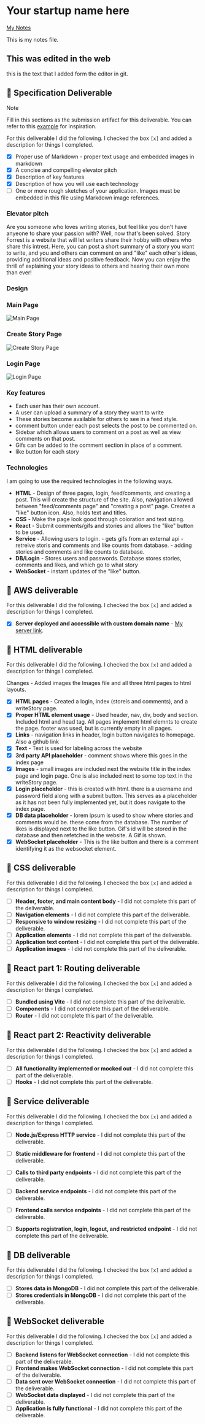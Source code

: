 # Your startup name here

[My Notes](notes.md)

This is my notes file. 

<!-- > [!NOTE]
>  This is a template for your startup application. You must modify this `README.md` file for each phase of your development. You only need to fill in the section for each deliverable when that deliverable is submitted in Canvas. Without completing the section for a deliverable, the TA will not know what to look for when grading your submission. Feel free to add additional information to each deliverable description, but make sure you at least have the list of rubric items and a description of what you did for each item.

> [!NOTE]
>  If you are not familiar with Markdown then you should review the [documentation](https://docs.github.com/en/get-started/writing-on-github/getting-started-with-writing-and-formatting-on-github/basic-writing-and-formatting-syntax) before continuing. -->

## This was edited in the web
this is the text that I added form the editor in git.

## 🚀 Specification Deliverable

> [!NOTE]
>  Fill in this sections as the submission artifact for this deliverable. You can refer to this [example](https://github.com/webprogramming260/startup-example/blob/main/README.md) for inspiration.

For this deliverable I did the following. I checked the box `[x]` and added a description for things I completed.

- [x] Proper use of Markdown - proper text usage and embedded images in markdown
- [x] A concise and compelling elevator pitch
- [x] Description of key features
- [x] Description of how you will use each technology
- [ ] One or more rough sketches of your application. Images must be embedded in this file using Markdown image references.

### Elevator pitch

Are you someone who loves writing stories, but feel like you don't have anyeone to share your passion with? Well, now that's been solved. Story Forrest is a website that will let writers share their hobby with others who share this intrest. Here, you can post a short summary of a story you want to write, and you and others can comment on and "like" each other's ideas, providing additional ideas and positive feedback. Now you can enjoy the thrill of explaining your story ideas to others and hearing their own more than ever!

### Design
### Main Page
![Main Page](MainPage.jpeg)

### Create Story Page
![Create Story Page](CreateStoryPage.jpeg)

### Login Page
![Login Page](loginPage.jpeg)


### Key features

- Each user has their own account.
- A user can upload a summary of a story they want to write
- These stories become available for others to see in a feed style. 
- comment button under each post selects the post to be commented on.
- Sidebar which allows users to comment on a post as well as view comments on that post. 
- Gifs can be added to the comment section in place of a comment.
- like button for each story

### Technologies

I am going to use the required technologies in the following ways.

- **HTML** - Design of three pages, login, feed/comments, and creating a post. This will create the structure of the site. Also, navigation allowed between "feed/comments page" and "creating a post" page. Creates a "like" button icon. Also, holds text and titles. 
- **CSS** - Make the page look good through coloration and text sizing.
- **React** - Submit comments/gifs and stories and allows the "like" button to be used.
- **Service** - Allowing users to login.
              - gets gifs from an external api
              - retreive storis and comments and like counts from database.
              - adding stories and comments and like counts to database.
- **DB/Login** - Stores users and passwords. Database stores stories, comments and likes, and which go to what story
- **WebSocket** - instant updates of the "like" button.


## 🚀 AWS deliverable

For this deliverable I did the following. I checked the box `[x]` and added a description for things I completed.

- [x] **Server deployed and accessible with custom domain name** - [My server link](https://wyvernforrest.click).

## 🚀 HTML deliverable

For this deliverable I did the following. I checked the box `[x]` and added a description for things I completed.

Changes - Added images the Images file and all three html pages to html layouts.

- [x] **HTML pages** - Created a login, index (storeis and comments), and a writeStory page.
- [x] **Proper HTML element usage** - Used header, nav, div, body and section. Included html and head tag. All pages implement html elemnts to create the page. footer was used, but is currently empty in all pages.
- [x] **Links** - navigation links in header, login button navigates to homepage. Also a github link
- [x] **Text** - Text is used for labeling across the website
- [x] **3rd party API placeholder** - comment shows where this goes in the index page
- [x] **Images** - small images are included next the website title in the index page and login page. One is also included next to some top text in the writeStory page.
- [x] **Login placeholder** - this is created with html. there is a username and password field along with a submit button. This serves as a placeholder as it has not been fully implemented yet, but it does navigate to the index page.
- [x] **DB data placeholder** - lorem ipsum is used to show where stories and comments would be. these come from the database. The number of likes is displayed next to the like button. Gif's id will be stored in the database and then refetched in the website. A Gif is shown.
- [x] **WebSocket placeholder** - This is the like button and there is a comment identifying it as the websocket element.

## 🚀 CSS deliverable

For this deliverable I did the following. I checked the box `[x]` and added a description for things I completed.

- [ ] **Header, footer, and main content body** - I did not complete this part of the deliverable.
- [ ] **Navigation elements** - I did not complete this part of the deliverable.
- [ ] **Responsive to window resizing** - I did not complete this part of the deliverable.
- [ ] **Application elements** - I did not complete this part of the deliverable.
- [ ] **Application text content** - I did not complete this part of the deliverable.
- [ ] **Application images** - I did not complete this part of the deliverable.

## 🚀 React part 1: Routing deliverable

For this deliverable I did the following. I checked the box `[x]` and added a description for things I completed.

- [ ] **Bundled using Vite** - I did not complete this part of the deliverable.
- [ ] **Components** - I did not complete this part of the deliverable.
- [ ] **Router** - I did not complete this part of the deliverable.

## 🚀 React part 2: Reactivity deliverable

For this deliverable I did the following. I checked the box `[x]` and added a description for things I completed.

- [ ] **All functionality implemented or mocked out** - I did not complete this part of the deliverable.
- [ ] **Hooks** - I did not complete this part of the deliverable.

## 🚀 Service deliverable

For this deliverable I did the following. I checked the box `[x]` and added a description for things I completed.

- [ ] **Node.js/Express HTTP service** - I did not complete this part of the deliverable.
- [ ] **Static middleware for frontend** - I did not complete this part of the deliverable.
- [ ] **Calls to third party endpoints** - I did not complete this part of the deliverable.
- [ ] **Backend service endpoints** - I did not complete this part of the deliverable.
- [ ] **Frontend calls service endpoints** - I did not complete this part of the deliverable.
- [ ] **Supports registration, login, logout, and restricted endpoint** - I did not complete this part of the deliverable.


## 🚀 DB deliverable

For this deliverable I did the following. I checked the box `[x]` and added a description for things I completed.

- [ ] **Stores data in MongoDB** - I did not complete this part of the deliverable.
- [ ] **Stores credentials in MongoDB** - I did not complete this part of the deliverable.

## 🚀 WebSocket deliverable

For this deliverable I did the following. I checked the box `[x]` and added a description for things I completed.

- [ ] **Backend listens for WebSocket connection** - I did not complete this part of the deliverable.
- [ ] **Frontend makes WebSocket connection** - I did not complete this part of the deliverable.
- [ ] **Data sent over WebSocket connection** - I did not complete this part of the deliverable.
- [ ] **WebSocket data displayed** - I did not complete this part of the deliverable.
- [ ] **Application is fully functional** - I did not complete this part of the deliverable.
